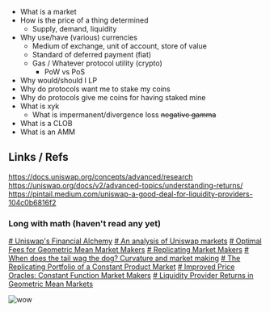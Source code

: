 - What is a market
- How is the price of a thing determined
	- Supply, demand, liquidity
- Why use/have (various) currencies
	- Medium of exchange, unit of account, store of value
	- Standard of deferred payment (fiat)
	- Gas / Whatever protocol utility (crypto)
		- PoW vs PoS
- Why would/should I LP
- Why do protocols want me to stake my coins
- Why do protocols give me coins for having staked mine
- What is xyk
	- What is impermanent/divergence loss ~~negative gamma~~
- What is a CLOB
- What is an AMM


## Links / Refs
https://docs.uniswap.org/concepts/advanced/research
https://uniswap.org/docs/v2/advanced-topics/understanding-returns/
https://pintail.medium.com/uniswap-a-good-deal-for-liquidity-providers-104c0b6816f2


### Long with math (haven't read any yet)
[# Uniswap's Financial Alchemy](https://research.paradigm.xyz/uniswaps-alchemy)
[# An analysis of Uniswap markets](https://arxiv.org/abs/1911.03380)
[# Optimal Fees for Geometric Mean Market Makers](https://arxiv.org/abs/2104.00446)
[# Replicating Market Makers](https://arxiv.org/abs/2103.14769)
[# When does the tail wag the dog? Curvature and market making](https://arxiv.org/pdf/2012.08040.pdf)
[# The Replicating Portfolio of a Constant Product Market](https://papers.ssrn.com/sol3/papers.cfm?abstract_id=3550601)
[# Improved Price Oracles: Constant Function Market Makers](https://arxiv.org/abs/2003.10001)
[# Liquidity Provider Returns in Geometric Mean Markets](https://arxiv.org/abs/2006.08806)

![wow](https://i.imgur.com/gHAunfy.png)
